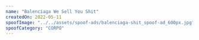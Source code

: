 ```yaml
---
name: "Balenciaga We Sell You Shit"
createdOn: 2022-05-11
spoofImage: "../../assets/spoof-ads/balenciaga-shit_spoof-ad_600px.jpg"
spoofCategory: "CORPO"
---
```

